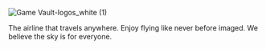 ![Game Vault-logos_white (1)](https://user-images.githubusercontent.com/60224852/158914835-d4602f98-73f6-4190-84fd-14a89676050c.png)

The airline that travels anywhere. Enjoy flying like never before imaged. We believe the sky is for everyone.
